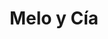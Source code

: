 ---
title: "Melo y Cía"
url: /la-chorrera/melo-y-cia-careterra-interamericana/
shop: Landwirtschaftlich
---